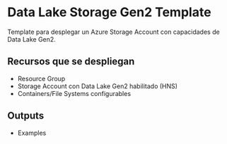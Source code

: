 # Data Lake Storage Gen2 Template

Template para desplegar un Azure Storage Account con capacidades de Data Lake Gen2.

## Recursos que se despliegan

- Resource Group
- Storage Account con Data Lake Gen2 habilitado (HNS)
- Containers/File Systems configurables


## Outputs
- Examples